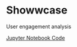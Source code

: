 # Showwcase

User engagement analysis

[Jupyter Notebook Code](https://github.com/czwong/Showwcase/blob/master/Showwcase.ipynb)
